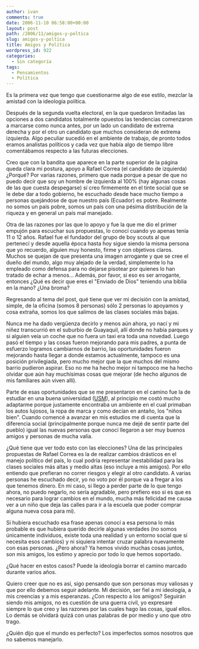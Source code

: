 ```yaml
---
author: ivan
comments: true
date: 2006-11-10 06:58:00+00:00
layout: post
path: /2006/11/amigos-y-poltica
slug: amigos-y-poltica
title: Amigos y Política
wordpress_id: 922
categories:
  - Sin categoría
tags:
  - Pensamientos
  - Política
---
```


Es la primera vez que tengo que cuestionarme algo de ese estilo, mezclar la amistad con la ideología política.

Después de la segunda vuelta electoral, en la que quedaron limitadas las opciones a dos candidatos totalmente opuestos las tendencias comenzaron a marcarse como nunca antes, por un lado un candidato de extrema derecha y por el otro un candidato que muchos consideran de extrema izquierda. Algo peculiar sucedió en el ambiente de trabajo, de pronto todos eramos analistas políticos y cada vez que había algo de tiempo libre comentábamos respecto a las futuras elecciones.

Creo que con la bandita que aparece en la parte superior de la página queda clara mi postura, apoyo a Rafael Correa (el candidato de izquierda) ¿Porqué? Por varias razones, primero que nada porque a pesar de que no puedo decir que soy un hombre de izquierda al 100% (hay algunas cosas de las que cuesta despegarse) sí creo firmemente en el tinte social que se le debe dar a todo gobierno, he escuchado desde hace mucho tiempo a personas quejándose de que nuestro país (Ecuador) es pobre. Realmente no somos un país pobre, somos un país con una pésima distribución de la riqueza y en general un país mal manejado.

Otra de las razones por las que lo apoyo y fue la que me dio el primer empujón para escuchar sus propuestas, lo conocí cuando yo apenas tenía 11 o 12 años. Rafael fue el fundador del grupo de boy scouts al que pertenecí y desde aquella época hasta hoy sigue siendo la misma persona que yo recuerdo, alguien muy honesto, firme y con objetivos claros. Muchos se quejan de que presenta una imagen arrogante y que se cree el dueño del mundo, algo muy alejado de la verdad, simplemente lo ha empleado como defensa para no dejarse pisotear por quienes lo han tratado de echar a menos... Además, por favor, si eso es ser arrogante, entonces ¿Qué es decir que eres el "Enviado de Dios" teniendo una biblia en la mano? ¿Una broma?

Regresando al tema del post, qué tiene que ver mi decisión con la amistad, simple, de la oficina (somos 8 personas) sólo 2 personas lo apoyamos y cosa extraña, somos los que salimos de las clases sociales más bajas.

Nunca me ha dado vergüenza decirlo y menos aún ahora, yo nací y mi niñez transcurrió en el suburbio de Guayaquil, allí donde no había parques y si alguien veía un coche que no fuera un taxi era toda una novedad. Luego pasó el tiempo y las cosas fueron mejorando para mis padres, a punta de esfuerzo logramos cambiarnos de barrio, las oportunidades fueron mejorando hasta llegar a donde estamos actualmente, tampoco es una posición privilegiada, pero mucho mejor que la que muchos del mismo barrio pudieron aspirar. Eso no me ha hecho mejor ni tampoco me ha hecho olvidar que aún hay muchísimas cosas que mejorar (de hecho algunos de mis familiares aún viven allí).

Parte de esas oportunidades que se me presentaron en el camino fue la de estudiar en una buena universidad ([USM](https://www.usm.edu.ec)), al principio me costó mucho adaptarme porque justamente encontraba un ambiente en el cual primaban los autos lujosos, la ropa de marca y como decían en antaño, los "niños bien". Cuando comencé a avanzar en mis estudios me di cuenta que la diferencia social (principalmente porque nunca me dejé de sentir parte del pueblo) igual las nuevas personas que conocí llegaron a ser muy buenos amigos y personas de mucha valía.

¿Qué tiene que ver todo esto con las elecciones? Una de las principales propuestas de Rafael Correa es la de realizar cambios drásticos en el manejo político del país, lo cual podría representar inestabilidad para las clases sociales más altas y medio altas (eso incluye a mis amigos). Por ello entiendo que prefieran no correr riesgos y elegir al otro candidato. A varias personas he escuchado decir, yo no voto por él porque va a fregar a los que tenemos dinero. En mi caso, si llego a perder parte de lo que tengo ahora, no puedo negarlo, no sería agradable, pero prefiero eso si es que es necesario para lograr cambios en el mundo, mucha más felicidad me causa ver a un niño que deja las calles para ir a la escuela que poder comprar alguna nueva cosa para mi).

Si hubiera escuchado esa frase apenas conocí a esa persona lo más probable es que hubiera querido decirle algunas verdades (no somos únicamente individuos, existe toda una realidad y un entorno social que sí necesita esos cambios) y ni siquiera intentar cruzar palabra nuevamente con esas personas. ¿Pero ahora? Ya hemos vivido muchas cosas juntos, son mis amigos, los estimo y aprecio por todo lo que hemos soportado.

¿Qué hacer en estos casos? Puede la ideología borrar el camino marcado durante varios años.

Quiero creer que no es así, sigo pensando que son personas muy valiosas y que por ello debemos seguir adelante. Mi decisión, ser fiel a mi ideología, a mis creencias y a mis esperanzas. ¿Con respecto a los amigos? Seguirán siendo mis amigos, no es cuestión de una guerra civil, yo expresaré siempre lo que creo y las razones por las cuales hago las cosas, igual ellos. Lo demás se olvidará quizá con unas palabras de por medio y uno que otro trago.

¿Quién dijo que el mundo es perfecto? Los imperfectos somos nosotros que no sabemos manejarlo.

